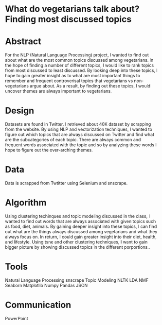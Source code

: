 # What do vegetarians talk about? Finding most discussed topics

# Abstract
For the NLP (Natural Language Processing) project, I wanted to find out about what are the most common topics discussed among vegetarians. In the hope of finding a number of different topics, I would like to rank topics from most discussed to least discussed. By looking deep into these topics, I hope to gain greater insight as to what are most important things to remember and frequent controverisal topics that vegetarians vs non-vegetarians argue about. As a result, by finding out these topics, I would uncover themes are always important to vegetarians.

# Design
Datasets are found in Twitter. I retrieved about 40K dataset by scrapping from the website. By using NLP and vectorization techniques, I wanted to figure out which topics that are always discussed on Twitter and find what are the subcategories of each topic. There are always common and frequent words associated with the topic and so by analyzing these words I hope to figure out the over-arching themes. 

# Data
Data is scrapped from Twtitter using Selenium and snscrape. 

# Algorithm
Using clustering techinques and topic modeling discussed in the class, I wanted to find out words that are always associated with given topics such as food, diet, animals. By gaining deeper insight into these topics, I can find out what are the things always discussed among vegetarians and what they always focus on. In return, I could gain greater insight into their diet, health, and lifestyle. Using tsne and other clustering techniques, I want to gain bigger picture by showing discussed topics in the different porportions..

# Tools
Natural Language Processing
snscrape
Topic Modeling
NLTK
LDA
NMF
Seaborn
Matplotlib
Numpy
Pandas
JSON

# Communication
PowerPoint
